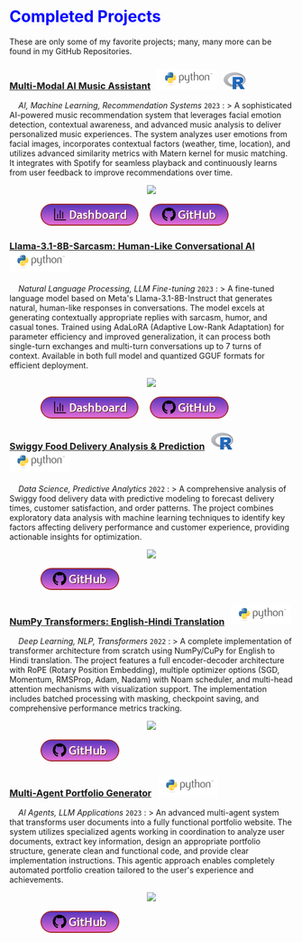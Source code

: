 # <span style="color:blue">Completed Projects</span>

These are only some of my favorite projects; many, many more can be found in my GitHub Repositories.

<!--- Multi-Modal AI Music Assistant project --->

<!-- title -->

### <a href="https://multi-modal-ma.onrender.com" title="Live Demo" target="_blank">Multi-Modal AI Music Assistant</a> &nbsp; ![image](/assets/icons/rsz_python-logo.png) &nbsp; ![image](/assets/icons/rsz_1rsz_1rsz_619px-r_logosvg.png)

<!-- body text -->

&nbsp; &nbsp; _AI, Machine Learning, Recommendation Systems_ `2023`
: > A sophisticated AI-powered music recommendation system that leverages facial emotion detection, contextual awareness, and advanced music analysis to deliver personalized music experiences. The system analyzes user emotions from facial images, incorporates contextual factors (weather, time, location), and utilizes advanced similarity metrics with Matern kernel for music matching. It integrates with Spotify for seamless playback and continuously learns from user feedback to improve recommendations over time.

<!-- image -->

<p align="center"><img src="https://alexander-kahanek.github.io/assets/img/mma-interface.png"></p>

<!-- buttons -->

&nbsp; &nbsp; &nbsp; &nbsp; &nbsp; &nbsp; &nbsp; <a href="https://multi-modal-ma.onrender.com" target="_blank"><img src="b.dashboard.png" /></a> &nbsp; &nbsp; <a href="https://github.com/Gauri-Tripathi/Multi-Modal-Music-Assistant" target="_blank"><img src="b.github.png" /></a>

<!--- Llama-3.1-8B-Sarcasm project --->

<!-- title -->

### <a href="https://huggingface.co/Gauri-tr/llama-3.1-8b-sarcasm" title="Hugging Face Model" target="_blank">Llama-3.1-8B-Sarcasm: Human-Like Conversational AI</a> &nbsp; ![image](/assets/icons/rsz_python-logo.png)

<!-- body text -->

&nbsp; &nbsp; _Natural Language Processing, LLM Fine-tuning_ `2023`
: > A fine-tuned language model based on Meta's Llama-3.1-8B-Instruct that generates natural, human-like responses in conversations. The model excels at generating contextually appropriate replies with sarcasm, humor, and casual tones. Trained using AdaLoRA (Adaptive Low-Rank Adaptation) for parameter efficiency and improved generalization, it can process both single-turn exchanges and multi-turn conversations up to 7 turns of context. Available in both full model and quantized GGUF formats for efficient deployment.

<!-- image -->

<p align="center"><img src="https://alexander-kahanek.github.io/assets/img/llama-sarcasm-example.png"></p>

<!-- buttons -->

&nbsp; &nbsp; &nbsp; &nbsp; &nbsp; &nbsp; &nbsp; <a href="https://huggingface.co/Gauri-tr/llama-3.1-8b-sarcasm" target="_blank"><img src="b.dashboard.png" /></a> &nbsp; &nbsp; <a href="https://github.com/Gauri-Tripathi/Llama-Sarcasm" target="_blank"><img src="b.github.png" /></a>

<!--- Food Delivery Prediction project --->

<!-- title -->

### <a href="https://github.com/Gauri-Tripathi/Food-Delivery-Analysis" title="GitHub Repository" target="_blank">Swiggy Food Delivery Analysis & Prediction</a> &nbsp; ![image](/assets/icons/rsz_1rsz_1rsz_619px-r_logosvg.png) &nbsp; ![image](/assets/icons/rsz_python-logo.png)

<!-- body text -->

&nbsp; &nbsp; _Data Science, Predictive Analytics_ `2022`
: > A comprehensive analysis of Swiggy food delivery data with predictive modeling to forecast delivery times, customer satisfaction, and order patterns. The project combines exploratory data analysis with machine learning techniques to identify key factors affecting delivery performance and customer experience, providing actionable insights for optimization.

<!-- image -->

<p align="center"><img src="https://alexander-kahanek.github.io/assets/img/swiggy-analysis.png"></p>

<!-- buttons -->

&nbsp; &nbsp; &nbsp; &nbsp; &nbsp; &nbsp; &nbsp; <a href="https://github.com/Gauri-Tripathi/Food-Delivery-Analysis" target="_blank"><img src="b.github.png" /></a>

<!--- Transformers from Scratch project --->

<!-- title -->

### <a href="https://github.com/Gauri-Tripathi/Transformers-From-Scratch" title="GitHub Repository" target="_blank">NumPy Transformers: English-Hindi Translation</a> &nbsp; ![image](/assets/icons/rsz_python-logo.png)

<!-- body text -->

&nbsp; &nbsp; _Deep Learning, NLP, Transformers_ `2022`
: > A complete implementation of transformer architecture from scratch using NumPy/CuPy for English to Hindi translation. The project features a full encoder-decoder architecture with RoPE (Rotary Position Embedding), multiple optimizer options (SGD, Momentum, RMSProp, Adam, Nadam) with Noam scheduler, and multi-head attention mechanisms with visualization support. The implementation includes batched processing with masking, checkpoint saving, and comprehensive performance metrics tracking.

<!-- image -->

<p align="center"><img src="https://alexander-kahanek.github.io/assets/img/transformer-attention.png"></p>

<!-- buttons -->

&nbsp; &nbsp; &nbsp; &nbsp; &nbsp; &nbsp; &nbsp; <a href="https://github.com/Gauri-Tripathi/Transformers-From-Scratch" target="_blank"><img src="b.github.png" /></a>

<!--- Multi-Agent System project --->

<!-- title -->

### <a href="https://github.com/Gauri-Tripathi/Portfolio-Generator-Agent" title="GitHub Repository" target="_blank">Multi-Agent Portfolio Generator</a> &nbsp; ![image](/assets/icons/rsz_python-logo.png)

<!-- body text -->

&nbsp; &nbsp; _AI Agents, LLM Applications_ `2023`
: > An advanced multi-agent system that transforms user documents into a fully functional portfolio website. The system utilizes specialized agents working in coordination to analyze user documents, extract key information, design an appropriate portfolio structure, generate clean and functional code, and provide clear implementation instructions. This agentic approach enables completely automated portfolio creation tailored to the user's experience and achievements.

<!-- image -->

<p align="center"><img src="https://alexander-kahanek.github.io/assets/img/portfolio-generator.png"></p>

<!-- buttons -->

&nbsp; &nbsp; &nbsp; &nbsp; &nbsp; &nbsp; &nbsp; <a href="https://github.com/Gauri-Tripathi/Portfolio-Generator-Agent" target="_blank"><img src="b.github.png" /></a>

